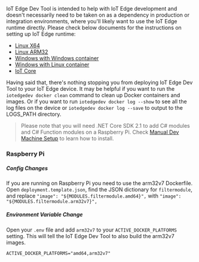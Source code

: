 IoT Edge Dev Tool is intended to help with IoT Edge development and doesn't necessarily need to be taken on as a dependency in production or integration environments, where you'll likely want to use the IoT Edge runtime directly. Please check below documents for the instructions on setting up IoT Edge runtime:
- [Linux X64](https://docs.microsoft.com/en-us/azure/iot-edge/how-to-install-iot-edge-linux)
- [Linux ARM32](https://docs.microsoft.com/en-us/azure/iot-edge/how-to-install-iot-edge-linux-arm)
- [Windows with Windows container](https://docs.microsoft.com/en-us/azure/iot-edge/how-to-install-iot-edge-windows-with-windows)
- [Windows with Linux container](https://docs.microsoft.com/en-us/azure/iot-edge/how-to-install-iot-edge-windows-with-linux)
- [IoT Core](https://docs.microsoft.com/en-us/azure/iot-edge/how-to-install-iot-core)

Having said that, there's nothing stopping you from deploying IoT Edge Dev Tool to your IoT Edge device. It may be helpful if you want to run the `iotedgedev docker clean` command to clean up Docker containers and images. Or if you want to run `iotedgedev docker log --show` to see all the log files on the device or `iotedgedev docker log --save` to output to the LOGS_PATH directory.

> Please note that you will need .NET Core SDK 2.1 to add C# modules and C# Function modules on a Raspberry Pi. Check [Manual Dev Machine Setup](manual-dev-machine-setup#c-module-and-c-azure-functions-module) to learn how to install.

### Raspberry Pi

##### Config Changes
If you are running on Raspberry Pi you need to use the arm32v7 Dockerfile. Open `deployment.template.json`, find the JSON dictionary for `filtermodule`, and replace `"image": "${MODULES.filtermodule.amd64}",` with `"image": "${MODULES.filtermodule.arm32v7}",`

##### Environment Variable Change

Open your `.env` file and add `arm32v7` to your `ACTIVE_DOCKER_PLATFORMS` setting. This will tell the IoT Edge Dev Tool to also build the arm32v7 images.

```
ACTIVE_DOCKER_PLATFORMS="amd64,arm32v7"
```
